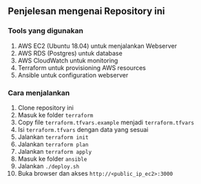 ## Penjelesan mengenai Repository ini

### Tools yang digunakan
1. AWS EC2 (Ubuntu 18.04) untuk menjalankan Webserver
2. AWS RDS (Postgres) untuk database
3. AWS CloudWatch untuk monitoring
4. Terraform untuk provisioning AWS resources
5. Ansible untuk configuration webserver

### Cara menjalankan
1. Clone repository ini
2. Masuk ke folder `terraform`
3. Copy file `terraform.tfvars.example` menjadi `terraform.tfvars`
4. Isi `terraform.tfvars` dengan data yang sesuai
3. Jalankan `terraform init`
4. Jalankan `terraform plan`
4. Jalankan `terraform apply`
5. Masuk ke folder `ansible`
6. Jalankan `./deploy.sh`
9. Buka browser dan akses `http://<public_ip_ec2>:3000`